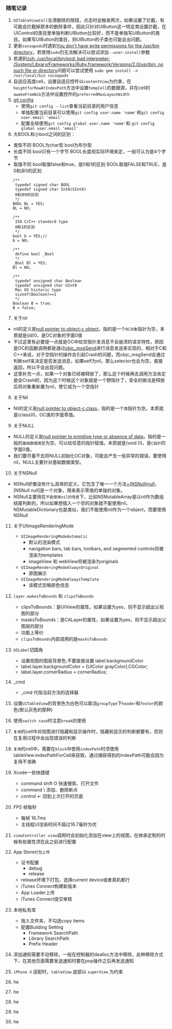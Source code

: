### 随笔记录

1. `UITableViewCell`左滑删除的按钮，点击时会触发两次，如果设置了拦截，有可能会拦截掉原本的删除事件，因此只针对UIButton这一特定类设置拦截，在UIControl的类目里单独判断UIButton比较好，而不是单独写UIButton的类目。如果写UIButton的类目，则UIButton的子类也可能会出问题。
2. 更新`cocoapods`时遇到[You don't have write permissions for the /usr/bin directory]()，若使用`sudo`仍无法解决可以尝试添加`--user-install`参数
3. 若遇到[zsh: /usr/local/bin/pod: bad interpreter: /System/Library/Frameworks/Ruby.framework/Versions/2.0/usr/bin: no such file or directory]()问题可以尝试使用
`sudo gem install -n /usr/local/bin cocoapods`
4. 自适应高度cell，设置自适应控件以`contentView`为约束，在`heightforRowAtIndexPath`方法中设置`tempCell`的数据源，并在cell的`awakeFromNib`方法中设置控件的`preferredMaxLayoutWidth`
5.	[git config]()
	* 使用`git config --list`查看当前目录的用户信息
	* 单独配置当前目录可以使用`git config user.name 'name'`和`git config user.email 'email'`
	* 配置全局使用`git config global user.name 'name'`和 `git config global user.email 'email'`
6. 大BOOL和小bool之间的区别： 

 * 类型不同 
BOOL为char型 
bool为布尔型 
 * 长度不同 
bool只有一个字节 
BOOL长度视实际环境来定，一般可认为是4个字节 
 * 取值不同 
bool取值false和true，是0和1的区别 
BOOL取值FALSE和TRUE，是0和非0的区别 

 ```
    /**
     typedef signed char BOOL
     typedef signed char Int8(SInt8)
     0和非0的区别
     */
    BOOL BL = YES;
    BL = NO;
    
    /**
     ISO C/C++ standard type
     0和1的区别
     */
    bool b = YES;//
    b = NO;
    
    /**
     define bool _Bool
     */
    _Bool Bl = YES;
    Bl = NO;
    
    /**
     typedef unsigned char Boolean
     typedef unsigned char UInt8
     Mac OS historic type
     sizeof(Boolean)==1
     */
    Boolean B = true;
    B = false;
```
7. 关于nil
 * nil的定义是[null pointer to object-c object]()，指的是一个`OC对象`指针为空，本质就是(id)0，是OC对象的字面0值
 * 不过这里有必要提一点就是OC中给空指针发消息不会崩溃的语言特性，原因是OC的函数调用都是通过[objc_msgSend]()进行消息发送来实现的，相对于C和C++来说，对于空指针的操作会引起Crash的问题，而objc_msgSend会通过判断self来决定是否发送消息，如果self为nil，那么selector也会为空，直接返回，所以不会出现问题。
 * 这里补充一点，如果一个对象已经被释放了，那么这个时候再去调用方法肯定是会Crash的，因为这个时候这个对象就是一个野指针了，安全的做法是释放后将对象重新置为nil，使它成为一个空指针
8. 关于Nil
 * Nil的定义是[null pointer to object-c class]()，指的是一个`类`指针为空。本质就是(class)0，OC类的字面零值。
9. 关于NULL
 * NULL的定义是[null pointer to primitive type or absence of data]()，指的是一般的`基础数据类型`为空，可以给任意的指针赋值。本质就是(void )0，是`C指针`的字面0值。
 * 我们要尽量不去将NULL初始化OC对象，可能会产生一些异常的错误，要使用nil，NULL主要针对基础数据类型。
10. 关于NSNull
 * NSNull好像没有什么具体的定义，它包含了唯一一个方法[+(NSNull)null]()，[NSNull null]是一个对象，用来表示零值的单独的对象。
 * NSNull主要用在`不能使用nil的场景`下，比如NSMutableArray是以nil作为数组结尾判断的，所以如果想插入一个空的对象就不能使用nil，NSMutableDictionary也是类似，我们不能使用nil作为一个object，而要使用NSNull
11. 关于UIImageRenderingMode
    * `UIImageRenderingModeAutomatic`
    	* 默认的渲染模式
    	* navigation bars, tab bars, toolbars, and segmented controls将被渲染为templates
    	* imageView 和 webView将被渲染为originals
    * `UIImageRenderingModeAlwaysOriginal`
    	* 原图展示
    * `UIImageRenderingModeAlwaysTemplate`
    	* 该模式忽略颜色信息

12. `layer.makesToBounds` 和 `clipsToBounds`
	* clipsToBounds：是UIView的属性，如果设置为yes，则不显示超出父视图的部分
	* masksToBounds：是CALayer的属性，如果设置为yes，则不显示超出父图层的部分
	* 功能上等价
	* `clipsToBounds`内部调用的是`masksToBounds`
13. `UILabel`切圆角
	* 设置视图的图层背景色,不要直接设置 label.backgroundColor
	* label.layer.backgroundColor = [UIColor grayColor].CGColor;
	* label.layer.cornerRadius = cornerRadius;
14. _cmd
	* _cmd 代指当前方法的选择器
15. 设置`UITableView`的背景色为白色可以取消`groupType`下`header`和`footer`的颜色(默认灰色的那种)
16. 使用`switch case`时注意`break`的使用
17. `复用`的cell中对视图进行隐藏和显示操作时，隐藏和显示的判断都要有，否则在复用过程中会出现错误的判断
18. `复用`的cell中，需要在`block`中使用`indexPath`时须使用tableView:indexPathForCell来获取，通过捕获得到的indexPath可能会因为复用不准确
19. Xcode一些快捷键
	* command shift O 快速搜索、打开文件
	* command \ 添加、删除断点
	* control ← 回到上次打开的页面
20. FPS 帧每秒
	* 每帧 16.7ms
	* 主线程UI渲染时间不超过16.7毫秒为优
21. `viewController.view`调用时会初始化添加在view上的视图，在继承定制的时候有些属性须在此之前进行配置
22. App Store`打包上传`
	* 证书配置
		* debug
		* release
	* release环境下打包，选择current device或者真机都行
	* iTunes Connect构建新版本
	* App Loader上传
	* iTunes Connect提交审核
23. 本地私有库
	* 拖入文件夹，不勾选copy items
	* 配置Building Setting
		* Framework SearchPath
		* Library SearchPath
		* Prefix Header
24. 添加通知需要手动移除，一般在控制器的dealloc方法中移除，此种移除方式下，在其他页面需要发送通知时要在pop操作之后再发送通知
25. `iPhone X` 适配时，`tableView` 底部以 `superView` 为约束
26. he
27. he
28. he
29. he
30. he